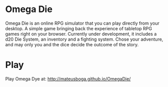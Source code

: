 # Omega Die
Omega Die is an online RPG simulator that you can play directly from your desktop. A simple game bringing back the experience of tabletop RPG games right on your browser.
Currently under development, it includes a d20 Die System, an inventory and a fighting system. Chose your adventure, and may only you and the dice decide the outcome of the story.

# Play
Play Omega Dye at: http://mateusboga.github.io/OmegaDie/
